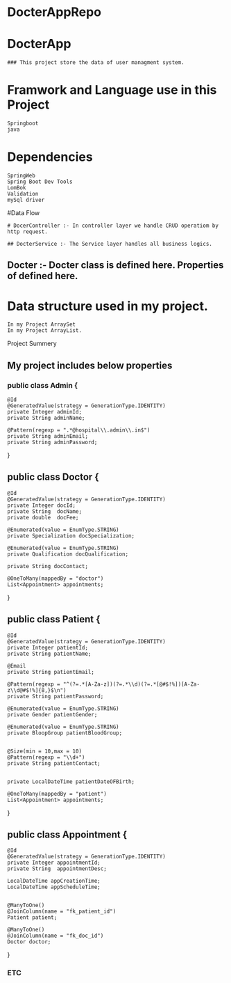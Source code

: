 # DocterAppRepo

# DocterApp
    ### This project store the data of user managment system.

# Framwork and Language use in this Project

    Springboot
    java

# Dependencies

    SpringWeb
    Spring Boot Dev Tools
    LomBok
    Validation
    mySql driver

#Data Flow

    
    # DocerController :- In controller layer we handle CRUD operatiom by http request.
    
    ## DocterService :- The Service layer handles all business logics.
   ## Docter :- Docter class is defined here. Properties of  defined here.

# Data structure used in my project.

    In my Project ArraySet
    In my Project ArrayList.

Project Summery

## My project includes below properties
### public class Admin {

    @Id
    @GeneratedValue(strategy = GenerationType.IDENTITY)
    private Integer adminId;
    private String adminName;

    @Pattern(regexp = ".*@hospital\\.admin\\.in$")
    private String adminEmail;
    private String adminPassword;

}

## public class Doctor {

    @Id
    @GeneratedValue(strategy = GenerationType.IDENTITY)
    private Integer docId;
    private String  docName;
    private double  docFee;

    @Enumerated(value = EnumType.STRING)
    private Specialization docSpecialization;

    @Enumerated(value = EnumType.STRING)
    private Qualification docQualification;

    private String docContact;

    @OneToMany(mappedBy = "doctor")
    List<Appointment> appointments;


}

## public class Patient {


    @Id
    @GeneratedValue(strategy = GenerationType.IDENTITY)
    private Integer patientId;
    private String patientName;

    @Email
    private String patientEmail;

    @Pattern(regexp = "^(?=.*[A-Za-z])(?=.*\\d)(?=.*[@#$!%])[A-Za-z\\d@#$!%]{8,}$\n")
    private String patientPassword;

    @Enumerated(value = EnumType.STRING)
    private Gender patientGender;

    @Enumerated(value = EnumType.STRING)
    private BloopGroup patientBloodGroup;


    @Size(min = 10,max = 10)
    @Pattern(regexp = "\\d+")
    private String patientContact;


    private LocalDateTime patientDateOFBirth;

    @OneToMany(mappedBy = "patient")
    List<Appointment> appointments;




}

## public class Appointment {

    @Id
    @GeneratedValue(strategy = GenerationType.IDENTITY)
    private Integer appointmentId;
    private String  appointmentDesc;

    LocalDateTime appCreationTime;
    LocalDateTime appScheduleTime;


    @ManyToOne()
    @JoinColumn(name = "fk_patient_id")
    Patient patient;

    @ManyToOne()
    @JoinColumn(name = "fk_doc_id")
    Doctor doctor;


}

### ETC

